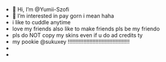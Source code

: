 - 👋 Hi, I’m @Yumii-Szofi
- 👀 I’m interested in pay gorn i mean haha 
- i like to cuddle anytime
- love my friends also like to make friends pls be my friendo
- pls do NOT copy my skins even if u do ad credits ty
- my pookie @sukuxey !!!!!!!!!!!!!!!!!!!!!!!!!!!!!!!!!!!!!!!!
- 
- 

<!---
Yumii-Szofi/Yumii-Szofi is a ✨ special ✨ repository because its `README.md` (this file) appears on your GitHub profile.
You can click the Preview link to take a look at your changes.
--->
